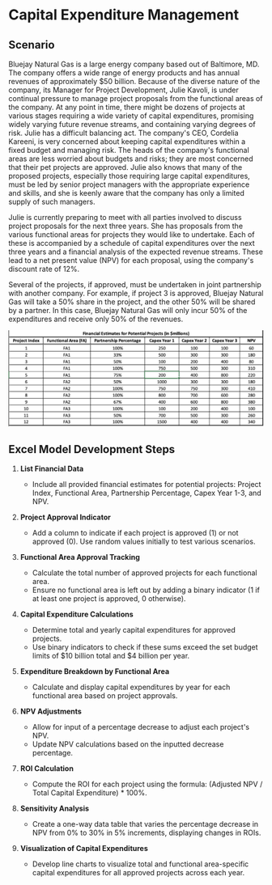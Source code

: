 # Capital Expenditure Management

## Scenario

Bluejay Natural Gas is a large energy company based out of Baltimore, MD. The company offers a wide range of energy products and has annual revenues of approximately $50 billion. Because of the diverse nature of the company, its Manager for Project Development, Julie Kavoli, is under continual pressure to manage project proposals from the functional areas of the company. At any point in time, there might be dozens of projects at various stages requiring a wide variety of capital expenditures, promising widely varying future revenue streams, and containing varying degrees of risk. Julie has a difficult balancing act. The company's CEO, Cordelia Kareeni, is very concerned about keeping capital expenditures within a fixed budget and managing risk. The heads of the company's functional areas are less worried about budgets and risks; they are most concerned that their pet projects are approved. Julie also knows that many of the proposed projects, especially those requiring large capital expenditures, must be led by senior project managers with the appropriate experience and skills, and she is keenly aware that the company has only a limited supply of such managers. 

Julie is currently preparing to meet with all parties involved to discuss project proposals for the next three years. She has proposals from the various functional areas for projects they would like to undertake. Each of these is accompanied by a schedule of capital expenditures over the next three years and a financial analysis of the expected revenue streams. These lead to a net present value (NPV) for each proposal, using the company's discount rate of 12%.

Several of the projects, if approved, must be undertaken in joint partnership with another company. For example, if project 3 is approved, Bluejay Natural Gas will take a 50% share in the project, and the other 50% will be shared by a partner.  In this case, Bluejay Natural Gas will only incur 50% of the expenditures and receive only 50% of the revenues.  

![Starting Data](https://github.com/adiimated/Capital-Expenditure-Management/blob/main/images/Starting%20Data.png)

## Excel Model Development Steps

1. **List Financial Data**
   - Include all provided financial estimates for potential projects: Project Index, Functional Area, Partnership Percentage, Capex Year 1-3, and NPV.

2. **Project Approval Indicator**
   - Add a column to indicate if each project is approved (1) or not approved (0). Use random values initially to test various scenarios.

3. **Functional Area Approval Tracking**
   - Calculate the total number of approved projects for each functional area.
   - Ensure no functional area is left out by adding a binary indicator (1 if at least one project is approved, 0 otherwise).

4. **Capital Expenditure Calculations**
   - Determine total and yearly capital expenditures for approved projects.
   - Use binary indicators to check if these sums exceed the set budget limits of $10 billion total and $4 billion per year.

5. **Expenditure Breakdown by Functional Area**
   - Calculate and display capital expenditures by year for each functional area based on project approvals.

6. **NPV Adjustments**
   - Allow for input of a percentage decrease to adjust each project's NPV.
   - Update NPV calculations based on the inputted decrease percentage.

7. **ROI Calculation**
   - Compute the ROI for each project using the formula: (Adjusted NPV / Total Capital Expenditure) * 100%.

8. **Sensitivity Analysis**
   - Create a one-way data table that varies the percentage decrease in NPV from 0% to 30% in 5% increments, displaying changes in ROIs.

9. **Visualization of Capital Expenditures**
   - Develop line charts to visualize total and functional area-specific capital expenditures for all approved projects across each year.


